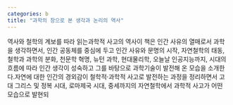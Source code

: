 ```yaml
---
categories: b
title: "과학의 창으로 본 생각과 논리의 역사"
---
```

역사와 철학의 계보를 따라 읽는과학적 사고의 역사이 책은 인간 사유의 열매로서 과학을 생각하면서, 인간 공동체를 중심에 두고 인간 사유와 문명의 시작, 자연철학의 태동, 철학과 과학의 분화, 천문학 혁명, 뉴턴 과학, 현대물리학, 오늘날 인공지능까지, 시대의 흐름에 따라 인간 생각이 성숙하고 그를 바탕으로 과학기술이 발전해 온 모습을 소개한다.자연에 대한 인간의 경외감이 철학적&middot;과학적 사고로 발전하는 과정을 정리하면서 고대 그리스 및 정복 시대, 로마제국 시대, 중세까지의 자연철학에서 과학적 사고가 어떤 모습으로 발현되